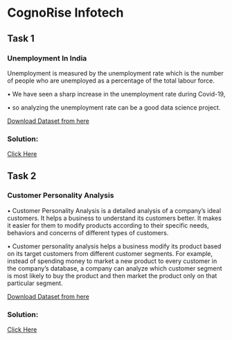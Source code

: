 # CognoRise Infotech 

## Task 1
### Unemployment In India
Unemployment is measured by the unemployment rate which is the number of people who are unemployed as a percentage of the total labour force. 

• We have seen a sharp increase in the unemployment rate during Covid-19,

• so analyzing the unemployment rate can be a good data science project.

[Download Dataset from here](https://www.kaggle.com/datasets/gokulrajkmv/unemployment-in-india)

### Solution:
[Click Here](https://github.com/itzKshitijaC/CognoRise-Infotech/blob/main/UnemploymentAnalysis.ipynb)


## Task 2
### Customer Personality Analysis

• Customer Personality Analysis is a detailed analysis of a company’s ideal customers. It helps a business to understand its customers better. It makes it easier for them to modify products according to their specific needs, behaviors and concerns of different types of customers.

• Customer personality analysis helps a business modify its product based on its target customers from different customer segments. For example, instead of spending money to market a new product to every customer in the company’s database, a company can analyze which customer segment is most likely to buy the product and then market the product only on that particular segment.

[Download Dataset from here](https://www.kaggle.com/datasets/imakash3011/customer-personality-analysis)

### Solution:
[Click Here](https://github.com/itzKshitijaC/CognoRise-Infotech/blob/main/Customer_Personality_Analysis.ipynb)
